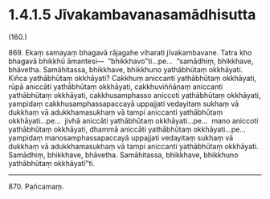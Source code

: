 

# 1.4.1.5 Jīvakambavanasamādhisutta





(160.)

869\. Ekaṃ samayaṃ bhagavā rājagahe viharati jīvakambavane. Tatra kho bhagavā bhikkhū āmantesi—  “bhikkhavo”ti…pe…  “samādhiṃ, bhikkhave, bhāvetha. Samāhitassa, bhikkhave, bhikkhuno yathābhūtaṃ okkhāyati. Kiñca yathābhūtaṃ okkhāyati? Cakkhuṃ aniccanti yathābhūtaṃ okkhāyati, rūpā aniccāti yathābhūtaṃ okkhāyati, cakkhuviññāṇaṃ aniccanti yathābhūtaṃ okkhāyati, cakkhusamphasso aniccoti yathābhūtaṃ okkhāyati, yampidaṃ cakkhusamphassapaccayā uppajjati vedayitaṃ sukhaṃ vā dukkhaṃ vā adukkhamasukhaṃ vā tampi aniccanti yathābhūtaṃ okkhāyati…pe…  jivhā aniccāti yathābhūtaṃ okkhāyati…pe…  mano aniccoti yathābhūtaṃ okkhāyati, dhammā aniccāti yathābhūtaṃ okkhāyati…pe…  yampidaṃ manosamphassapaccayā uppajjati vedayitaṃ sukhaṃ vā dukkhaṃ vā adukkhamasukhaṃ vā tampi aniccanti yathābhūtaṃ okkhāyati. Samādhiṃ, bhikkhave, bhāvetha. Samāhitassa, bhikkhave, bhikkhuno yathābhūtaṃ okkhāyatī”ti.

---

870\. Pañcamaṃ.






